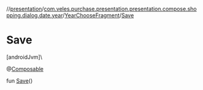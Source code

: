 //[presentation](../../../index.md)/[com.veles.purchase.presentation.presentation.compose.shopping.dialog.date.year](../index.md)/[YearChooseFragment](index.md)/[Save](-save.md)

# Save

[androidJvm]\

@[Composable](https://developer.android.com/reference/kotlin/androidx/compose/runtime/Composable.html)

fun [Save](-save.md)()
